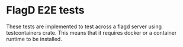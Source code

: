 # FlagD E2E tests

These tests are implemented to test across a flagd server using testcontainers crate. This means that it requires docker or a container runtime to be installed. 